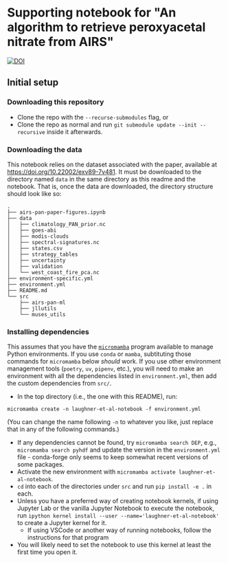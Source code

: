 # Supporting notebook for "An algorithm to retrieve peroxyacetal nitrate from AIRS"

[![DOI](https://zenodo.org/badge/975002133.svg)](https://doi.org/10.5281/zenodo.15305278)

## Initial setup

### Downloading this repository

- Clone the repo with the `--recurse-submodules` flag, or
- Clone the repo as normal and run `git submodule update --init --recursive` inside it afterwards.

### Downloading the data

This notebook relies on the dataset associated with the paper, available at https://doi.org/10.22002/exv89-7v481.
It must be downloaded to the directory named `data` in the same directory as this readme and the notebook.
That is, once the data are downloaded, the directory structure should look like so:

```
.
├── airs-pan-paper-figures.ipynb
├── data
│   ├── climatology_PAN_prior.nc
│   ├── goes-abi
│   ├── modis-clouds
│   ├── spectral-signatures.nc
│   ├── states.csv
│   ├── strategy_tables
│   ├── uncertainty
│   ├── validation
│   └── west_coast_fire_pca.nc
├── environment-specific.yml
├── environment.yml
├── README.md
└── src
    ├── airs-pan-ml
    ├── jllutils
    └── muses_utils
```

### Installing dependencies

This assumes that you have the [`micromamba`](https://mamba.readthedocs.io/en/latest/installation/micromamba-installation.html) program available to manage Python environments.
If you use `conda` or `mamba`, subtituting those commands for `micromamba` below _should_ work.
If you use other environment management tools (`poetry`, `uv`, `pipenv`, etc.), you will need to make an environment with all the dependencies listed in `environment.yml`,
then add the custom dependencies from `src/`.

- In the top directory (i.e., the one with this README), run:
```
micromamba create -n laughner-et-al-notebook -f environment.yml
```
(You can change the name following `-n` to whatever you like, just replace that in any of the following commands.)
- If any dependencies cannot be found, try `micromamba search DEP`, e.g., `micromamba search pyhdf` and update the version in the `environment.yml` file -
conda-forge only seems to keep somewhat recent versions of some packages.
- Activate the new environment with `micromamba activate laughner-et-al-notebook`.
- `cd` into each of the directories under `src` and run `pip install -e .` in each.
- Unless you have a preferred way of creating notebook kernels, if using Jupyter Lab or the vanilla Jupyter Notebook to execute the notebook, run 
`ipython kernel install --user --name='laughner-et-al-notebook'` to create a Jupyter kernel for it.
    - If using VSCode or another way of running notebooks, follow the instructions for that program
- You will likely need to set the notebook to use this kernel at least the first time you open it.

